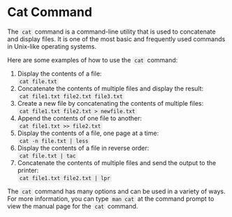 # Cat Command

<style>code { font-family: monospace; background-color: #eee; padding: 2px 4px; border-radius: 3px; }</style>

The `cat` command is a command-line utility that is used to concatenate and display files. It is one of the most basic and frequently used commands in Unix-like operating systems.

Here are some examples of how to use the `cat` command:

1. Display the contents of a file:  
    `cat file.txt`
2. Concatenate the contents of multiple files and display the result:  
    `cat file1.txt file2.txt file3.txt`
3. Create a new file by concatenating the contents of multiple files:  
    `cat file1.txt file2.txt > newfile.txt`
4. Append the contents of one file to another:  
    `cat file1.txt >> file2.txt`
5. Display the contents of a file, one page at a time:  
    `cat -n file.txt | less`
6. Display the contents of a file in reverse order:  
    `cat file.txt | tac`
7. Concatenate the contents of multiple files and send the output to the printer:  
    `cat file1.txt file2.txt | lpr`

The `cat` command has many options and can be used in a variety of ways. For more information, you can type `man cat` at the command prompt to view the manual page for the `cat` command.
